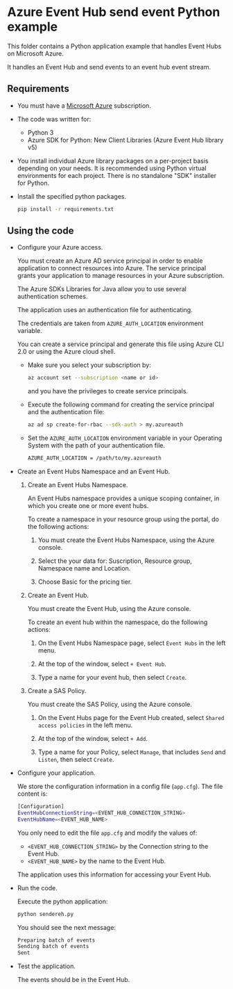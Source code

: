 # Azure Event Hub send event Python example

This folder contains a Python application example that handles Event Hubs on Microsoft Azure.

It handles an Event Hub and send events to an event hub event stream.

## Requirements

* You must have a [Microsoft Azure](https://azure.microsoft.com/) subscription.

* The code was written for:
  * Python 3
  * Azure SDK for Python: New Client Libraries (Azure Event Hub library v5)

* You install individual Azure library packages on a per-project basis depending on your needs. It is recommended using Python virtual environments for each project. There is no standalone "SDK" installer for Python.

* Install the specified python packages.

  ```bash
  pip install -r requirements.txt
  ```

## Using the code

* Configure your Azure access.

  You must create an Azure AD service principal in order to enable application to connect resources into Azure. The service principal grants your application to manage resources in your Azure subscription.

  The Azure SDKs Libraries for Java allow you to use several authentication schemes.

  The application uses an authentication file for authenticating.

  The credentials are taken from `AZURE_AUTH_LOCATION` environment variable.

  You can create a service principal and generate this file using Azure CLI 2.0 or using the Azure cloud shell.

  * Make sure you select your subscription by:

    ```bash
    az account set --subscription <name or id>
    ```

    and you have the privileges to create service principals.

  * Execute the following command for creating the service principal and the authentication file:
  
    ```bash
    az ad sp create-for-rbac --sdk-auth > my.azureauth
    ```
  
  * Set the `AZURE_AUTH_LOCATION` environment variable in your Operating System with the path of your authentication file.

    ```bash
    AZURE_AUTH_LOCATION = /path/to/my.azureauth
    ```

* Create an Event Hubs Namespace and an Event Hub.

  1. Create an Event Hubs Namespace.

     An Event Hubs namespace provides a unique scoping container, in which you create one or more event hubs.

     To create a namespace in your resource group using the portal, do the following actions:

     1. You must create the Event Hubs Namespace, using the Azure console.

     2. Select the your data for: Suscription, Resource group, Namespace name and Location.

     3. Choose Basic for the pricing tier.

  2. Create an Event Hub.

     You must create the Event Hub, using the Azure console.

     To create an event hub within the namespace, do the following actions:

     1. On the Event Hubs Namespace page, select `Event Hubs` in the left menu.

     2. At the top of the window, select `+ Event Hub`.

     3. Type a name for your event hub, then select `Create`.

  3. Create a SAS Policy.

     You must create the SAS Policy, using the Azure console.

     1. On the Event Hubs page for the Event Hub created, select `Shared access policies` in the left menu.

     2. At the top of the window, select `+ Add`.

     3. Type a name for your Policy, select `Manage`, that includes `Send` and `Listen`, then select `Create`.

* Configure your application.

  We store the configuration information in a config file (`app.cfg`). The file content is:

  ```bash
  [Configuration]
  EventHubConnectionString=<EVENT_HUB_CONNECTION_STRING>
  EventHubName=<EVENT_HUB_NAME>
  ```

  You only need to edit the file `app.cfg` and modify the values of:
  
  * `<EVENT_HUB_CONNECTION_STRING>` by the Connection string to the Event Hub.
  * `<EVENT_HUB_NAME>` by the name to the Event Hub.
  
  The application uses this information for accessing your Event Hub.

* Run the code.

  Execute the python application:

  ```bash
  python sendereh.py
  ```

  You should see the next message:
  
  ```bash
  Preparing batch of events
  Sending batch of events
  Sent
  ```

* Test the application.

  The events should be in the Event Hub.
